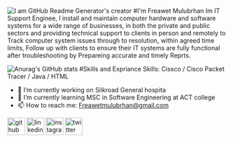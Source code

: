
     
![I am GitHub Readme Generator's creator](https://instagram.fadd1-1.fna.fbcdn.net/v/t51.2885-19/402883888_3830210027307452_5847536395861348127_n.jpg?stp=dst-jpg_s150x150&_nc_ht=instagram.fadd1-1.fna.fbcdn.net&_nc_cat=108&_nc_ohc=4O0AiNk2HOwAX9rWtW9&edm=ABmJApABAAAA&ccb=7-5&oh=00_AfArShvKAKmWZFhBmoO06ipQtxBh7tpw4sToiY1ZkfDdoA&oe=6558E058&_nc_sid=b41fef)
#I'm Freawet Mulubrhan
 Im IT Support Enginee, I install and maintain computer hardware and software systems for a wide range of businesses, in both the private and public sectors and providing technical support to clients in person and remotely to Track computer system issues through to resolution, within agreed time limits, Follow up with clients to ensure their IT systems are fully functional after troubleshooting by Prepareing accurate and timely Reprts.


![Anurag's GitHub stats](https://github-readme-stats.vercel.app/api?username=Freawet&theme=dark&show_icons=true)
#Skills and Expriance
Skills: Cissco / Cisco Packet Tracer / Java / HTML 

- 🔭 I’m currently working on Silkroad General hospita 
- 🌱 I’m currently learning MSC in Software Engineering at ACT college 
- 📫 How to reach me: Freawetmulubrhan@gmail.com 


[<img src='https://cdn.jsdelivr.net/npm/simple-icons@3.0.1/icons/github.svg' alt='github' height='40'>](https://github.com/Freawet)  [<img src='https://cdn.jsdelivr.net/npm/simple-icons@3.0.1/icons/linkedin.svg' alt='linkedin' height='40'>](https://www.linkedin.com/in/Freawet/)  [<img src='https://cdn.jsdelivr.net/npm/simple-icons@3.0.1/icons/instagram.svg' alt='instagram' height='40'>](https://www.instagram.com/Haben-Mulu/)  [<img src='https://cdn.jsdelivr.net/npm/simple-icons@3.0.1/icons/twitter.svg' alt='twitter' height='40'>](https://twitter.com/Haben04)  






